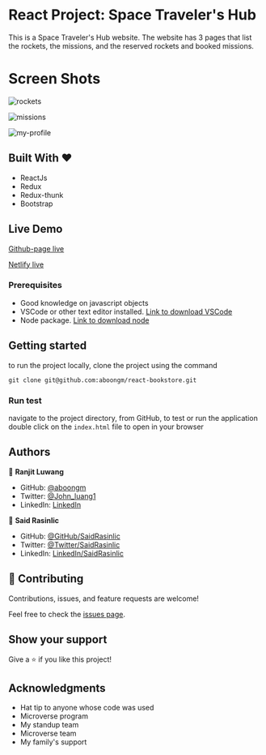 # React Project: Space Traveler's Hub

This is a Space Traveler's Hub website. The website has 3 pages that list the rockets, the missions, and the reserved rockets and booked missions.

# Screen Shots
![rockets](https://user-images.githubusercontent.com/49184579/169244577-7b5dcf7b-0609-43d5-acda-2a3905d8aaac.png)

![missions](https://user-images.githubusercontent.com/49184579/169244592-69622ecd-1164-4416-a619-f817ca6fe29e.png)

![my-profile](https://user-images.githubusercontent.com/49184579/169244603-bcad628c-a8d1-4cad-991e-6248c079a80f.png)



## Built With &hearts;

- ReactJs
- Redux
- Redux-thunk
- Bootstrap

## Live Demo

[Github-page live](https://aboongm.github.io/space-travelers-hub/)

[Netlify live](https://aboongm-space-travelers-hub.netlify.app/)

### Prerequisites

- Good knowledge on javascript objects
- VSCode or other text editor installed. [Link to download VSCode](https://code.visualstudio.com/download)
- Node package. [Link to download node](https://nodejs.org/en/download/)

## Getting started

to run the project locally, clone the project using the command

`git clone git@github.com:aboongm/react-bookstore.git`

### Run test

navigate to the project directory, from GitHub,
to test or run the application double click on the `index.html` file to open in your browser

## Authors

👤 **Ranjit Luwang**

- GitHub: [@aboongm](https://github.com/aboongm)
- Twitter: [@John_luang1](https://twitter.com/John_luang1)
- LinkedIn: [LinkedIn](https://www.linkedin.com/in/mayengbam-ranjit-luwang-31962418/)

👤 **Said Rasinlic**

- GitHub: [@GitHub/SaidRasinlic](https://github.com/SaidRasinlic)
- Twitter: [@Twitter/SaidRasinlic](https://twitter.com/SaidRasinlic)
- LinkedIn: [LinkedIn/SaidRasinlic](https://www.linkedin.com/in/saidrasinlic)

## 🤝 Contributing

Contributions, issues, and feature requests are welcome!

Feel free to check the [issues page](../../issues/).

## Show your support

Give a ⭐️ if you like this project!

## Acknowledgments

- Hat tip to anyone whose code was used
- Microverse program
- My standup team
- Microverse team
- My family's support
